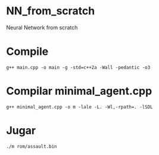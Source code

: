 # NN_from_scratch
Neural Network from scratch

# Compile 
`g++ main.cpp -o main -g -std=c++2a -Wall -pedantic -o3`

# Compilar minimal_agent.cpp
`g++ minimal_agent.cpp -o m -lale -L. -Wl,-rpath=. -lSDL`

# Jugar
`./m rom/assault.bin`
